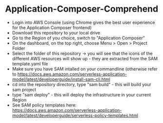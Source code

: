 # Application-Composer-Comprehend

* Login into AWS Console (using Chrome gives the best user experience for the Application Composer frontend)
* Download this repository to your local drive
* Go to the Region of you choice, switch to "Application Composer"
* On the dashboard, on the top right, choose Menu > Open > Project Folder
* Select the folder of this repository -> you will see that the icons of the different AWS resources will show up - they are extracted from the SAM template.yaml file
* Make sure you have SAM intalled on your commandline (otherwise refer to https://docs.aws.amazon.com/serverless-application-model/latest/developerguide/install-sam-cli.html
* cd into the repository directory, type "sam build" - this will build your sam project
* type "sam deploy" - this will deploy the infrastructure in your current Region
* See SAM policy templates here: https://docs.aws.amazon.com/serverless-application-model/latest/developerguide/serverless-policy-templates.html
